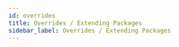 ```yaml
---
id: overrides
title: Overrides / Extending Packages
sidebar_label: Overrides / Extending Packages
---
```

